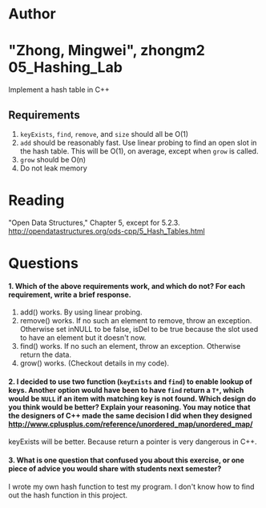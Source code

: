 Author
==========
"Zhong, Mingwei", zhongm2
05_Hashing_Lab
==============

Implement a hash table in C++

Requirements
------------

1. `keyExists`, `find`, `remove`, and `size` should all be O(1)
2. `add` should be reasonably fast. Use linear probing to find an open slot in the hash table. This will be O(1), on average, except when `grow` is called.
3. `grow` should be O(n)
4. Do not leak memory


Reading
=======
"Open Data Structures," Chapter 5, except for 5.2.3. http://opendatastructures.org/ods-cpp/5_Hash_Tables.html

Questions
=========

#### 1. Which of the above requirements work, and which do not? For each requirement, write a brief response.

1. add() works. By using linear probing.
2. remove() works. If no such an element to remove, throw an exception. 
Otherwise set inNULL to be false, isDel to be true because the slot used to have an element but it doesn't now.
3. find() works. If no such an element, throw an exception. Otherwise return the data.
4. grow() works. (Checkout details in my code).

#### 2. I decided to use two function (`keyExists` and `find`) to enable lookup of keys. Another option would have been to have `find` return a `T*`, which would be `NULL` if an item with matching key is not found. Which design do you think would be better? Explain your reasoning. You may notice that the designers of C++ made the same decision I did when they designed http://www.cplusplus.com/reference/unordered_map/unordered_map/

keyExists will be better. Because return a pointer is very dangerous in C++.



#### 3. What is one question that confused you about this exercise, or one piece of advice you would share with students next semester?

I wrote my own hash function to test my program. I don't know how to find out
the hash function in this project.


